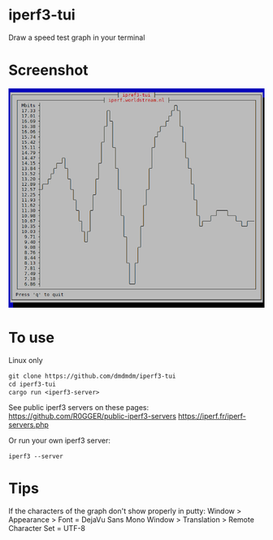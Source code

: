 # iperf3-tui
Draw a speed test graph in your terminal

# Screenshot
![Screenshot](iperf3-tui.png)

# To use
Linux only

    git clone https://github.com/dmdmdm/iperf3-tui
    cd iperf3-tui
    cargo run <iperf3-server>

See public iperf3 servers on these pages:
https://github.com/R0GGER/public-iperf3-servers
https://iperf.fr/iperf-servers.php

Or run your own iperf3 server:

    iperf3 --server

# Tips
If the characters of the graph don't show properly in putty:
Window > Appearance > Font = DejaVu Sans Mono
Window > Translation > Remote Character Set = UTF-8
